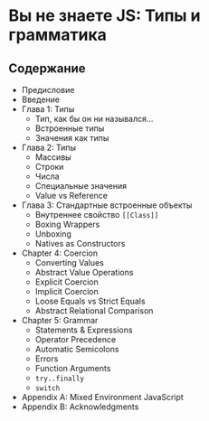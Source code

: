 # Вы не знаете JS: Типы и грамматика

## Содержание

* Предисловие
* Введение
* Глава 1: Типы
	* Тип, как бы он ни назывался...
	* Встроенные типы
	* Значения как типы
* Глава 2: Типы
	* Массивы
	* Строки
	* Числа
	* Специальные значения
	* Value vs Reference
* Глава 3: Стандартные встроенные объекты
	* Внутреннее свойство `[[Class]]`
	* Boxing Wrappers
	* Unboxing
	* Natives as Constructors
* Chapter 4: Coercion
	* Converting Values
	* Abstract Value Operations
	* Explicit Coercion
	* Implicit Coercion
	* Loose Equals vs Strict Equals
	* Abstract Relational Comparison
* Chapter 5: Grammar
	* Statements & Expressions
	* Operator Precedence
	* Automatic Semicolons
	* Errors
	* Function Arguments
	* `try..finally`
	* `switch`
* Appendix A: Mixed Environment JavaScript
* Appendix B: Acknowledgments

